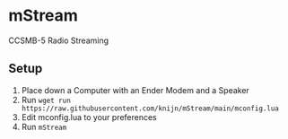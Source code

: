 # mStream
CCSMB-5 Radio Streaming

## Setup
1. Place down a Computer with an Ender Modem and a Speaker
2. Run `wget run https://raw.githubusercontent.com/knijn/mStream/main/mconfig.lua`
3. Edit mconfig.lua to your preferences
4. Run `mStream`
